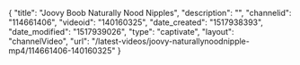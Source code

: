 {
    "title": "Joovy Boob Naturally Nood Nipples",
    "description": "",
    "channelid": "114661406",
    "videoid": "140160325",
    "date_created": "1517938393",
    "date_modified": "1517939026",
    "type": "captivate",
    "layout": "channelVideo",
    "url": "\/latest-videos\/joovy-naturallynoodnipple-mp4\/114661406-140160325"
}